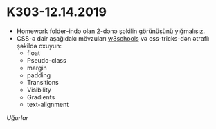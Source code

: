 # K303-12.14.2019

<ul>
  <li>Homework folder-ində olan 2-dənə şəkilin görünüşünü yığmalısız.
    
</li>
<li>
 CSS-ə dair aşağıdakı mövzuları <a href="https://www.w3schools.com/css/default.asp"> w3schools</a> və css-tricks-dən ətraflı şəkildə oxuyun:  
  <ul>
 
 
   <li>float
</li>
    <li>Pseudo-class</li>
    <li>margin</li>
    <li>padding</li>
    <li>Transitions</li>
    <li>Visibility</li>
    <li>Gradients</li>
    <li>text-alignment</li>
    
    
  </ul>
</li>
</ul>
  <i>Uğurlar</i>
